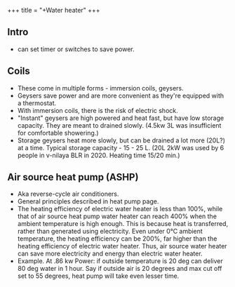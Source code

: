 +++
title = "+Water heater"
+++

## Intro
- can set timer or switches to save power.

## Coils
- These come in multiple forms - immersion coils, geysers.
- Geysers save power and are more convenient as they're equipped with a thermostat.
- With immersion coils, there is the risk of electric shock.
- "Instant" geysers are high powered and heat fast, but have low storage capacity. They are meant to drained slowly. (4.5kw 3L was insufficient for comfortable showering.)
- Storage geysers heat more slowly, but can be drained a lot more (20L?) at a time. Typical storage capacity - 15 - 25 L. (20L 2kW was used by 6 people in v-nilaya BLR in 2020. Heating time 15/20 min.)

## Air source heat pump (ASHP)
- Aka reverse-cycle air conditioners.
- General principles described in heat pump page.
- The heating efficiency of electric water heater is less than 100%, while that of air source heat pump water heater can reach 400% when the ambient temperature is high enough. This is because heat is transferred, rather than generated using electricity. Even under 0℃ ambient temperature, the heating efficiency can be 200%, far higher than the heating efficiency of electric water heater. Thus, air source water heater can save more electricity and energy than electric water heater.
- Example. At .86 kw Power: if outside temperature is 20 deg can deliver 80 deg water in 1 hour. Say if outside air is 20 degrees and max cut off set to 55 degrees, heat pump will take even lesser time.


